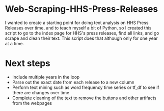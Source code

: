 # Web-Scraping-HHS-Press-Releases
I wanted to create a starting point for doing text analysis on HHS Press Releases over time, and to teach myself a bit of Python, so I created this script to go to the index page for HHS's press releases, find all links, and go scrape and clean their text. This script does that although only for one year at a time.

# Next steps
- Include multiple years in the loop
- Parse out the exact date from each release to a new column
- Perform text mining such as word frequency time series or tf_df to see if there are changes over time
- Complete cleaning of the text to remove the buttons and other artifacts from the webpages
